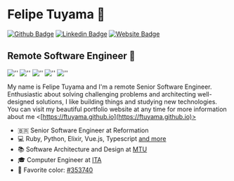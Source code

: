 # Felipe Tuyama 🌌

[![Github Badge](https://img.shields.io/badge/-Github-000?style=flat-square&logo=Github&logoColor=white&link=https://github.com/ftuyama)](https://github.com/ftuyama)
[![Linkedin Badge](https://img.shields.io/badge/-LinkedIn-blue?style=flat-square&logo=Linkedin&logoColor=white&link=https://www.linkedin.com/in/felipe-tuyama/)](https://www.linkedin.com/in/felipe-tuyama/)
[![Website Badge](https://img.shields.io/badge/-Website-738?style=flat-square&logo=Google%20Chrome&logoColor=white&link=https://ftuyama.com)](https://ftuyama.com/)

## Remote Software Engineer 👋  
![''](https://img.shields.io/badge/-Ruby-CC342D?logo=Ruby) ![''](https://img.shields.io/badge/-Python-3776AB?logoColor=FFD43B&logo=Python) ![''](https://img.shields.io/badge/-Elixir-4B275F?logo=Elixir)  ![''](https://img.shields.io/badge/Vue.js-35495E?logo=vuedotjs&logoColor=4FC08D) ![''](https://shields.io/badge/TypeScript-3178C6?logo=TypeScript&logoColor=FFF&style=flat-square)

My name is Felipe Tuyama and I'm a remote Senior Software Engineer. Enthusiastic about solving challenging problems and architecting well-designed solutions, I like building things and studying new technologies. You can visit my beautiful portfolio website at any time for more information about me <[https://ftuyama.github.io](https://ftuyama.github.io)>

- 🇧🇷 Senior Software Engineer at Reformation
- 💻 Ruby, Python, Elixir, Vue.js, Typescript [and more](https://www.linkedin.com/in/felipe-tuyama/)
- 📚 Software Architecture and Design at [MTU](https://www.mtu.ie/)
- 🎓 Computer Engineer at [ITA](http://www.ita.br/)
- 🎨 Favorite color: [#353740](https://www.colorhexa.com/353740)

<!-- <img height="140em" src="https://github-readme-stats.vercel.app/api?username=ftuyama&show_icons=true&theme=dracula&include_all_commits=true&count_private=true"/>

<!--
**ftuyama/ftuyama** is a ✨ _special_ ✨ repository because its `README.md` (this file) appears on your GitHub profile. 
https://shields.io/category/social
https://simpleicons.org/
